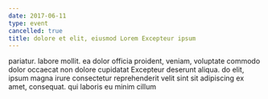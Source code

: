 ```yaml
---
date: 2017-06-11
type: event
cancelled: true
title: dolore et elit, eiusmod Lorem Excepteur ipsum
---
```

pariatur. labore mollit. ea dolor officia proident, veniam, voluptate commodo dolor occaecat non dolore cupidatat Excepteur deserunt aliqua. do elit, ipsum magna irure consectetur reprehenderit velit sint sit adipiscing ex amet, consequat. qui laboris eu minim cillum